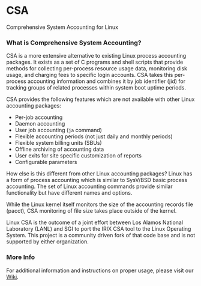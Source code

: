 # CSA
Comprehensive System Accounting for Linux

### What is Comprehensive System Accounting?
CSA is a more extensive alternative to existing Linux process accounting packages. It exists as a set of C programs and shell scripts that provide methods for collecting per-process resource usage data, monitoring disk usage, and charging fees to specific login accounts. CSA takes this per-process accounting information and combines it by job identifier (jid) for tracking groups of related processes within system boot uptime periods.

CSA provides the following features which are not available with other Linux accounting packages:

- Per-job accounting
- Daemon accounting
- User job accounting (`ja` command)
- Flexible accounting periods (not just daily and monthly periods)
- Flexible system billing units (SBUs)
- Offline archiving of accounting data
- User exits for site specific customization of reports
- Configurable parameters

How else is this different from other Linux accounting packages? Linux has a form of process accounting which is similar to SysV/BSD basic process accounting. The set of Linux accounting commands provide similar functionality but have different names and options.

While the Linux kernel itself monitors the size of the accounting records file (pacct), CSA monitoring of file size takes place outside of the kernel.

Linux CSA is the outcome of a joint effort between Los Alamos National Laboratory (LANL) and SGI to port the IRIX CSA tool to the Linux Operating System. This project is a community driven fork of that code base and is not supported by either organization.

### More Info
For additional information and instructions on proper usage, please visit our  [Wiki](https://github.com/LinuxCSA/CSA/wiki).

